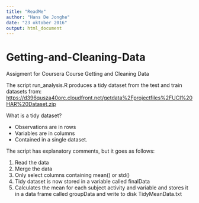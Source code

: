 ```yaml
---
title: "ReadMe"
author: "Hans De Jonghe"
date: "23 oktober 2016"
output: html_document
---
```


# Getting-and-Cleaning-Data
Assigment for Coursera Course Getting and Cleaning Data

The script run_analysis.R produces a tidy dataset from the test and train datasets from: https://d396qusza40orc.cloudfront.net/getdata%2Fprojectfiles%2FUCI%20HAR%20Dataset.zip

What is a tidy dataset?

* Observations are in rows
* Variables are in columns
* Contained in a single dataset.

The script has explanatory comments, but it goes as follows:

1) Read the data
2) Merge the data
3) Only select columns containing mean() or std()
4) Tidy dataset is now stored in a variable called finalData
5) Calculates the mean for each subject activity and variable and stores it in a data frame called groupData and write to disk TidyMeanData.txt
